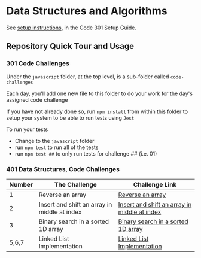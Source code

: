 # Data Structures and Algorithms

See [setup instructions](https://codefellows.github.io/setup-guide/code-301/3-code-challenges), in the Code 301 Setup Guide.

## Repository Quick Tour and Usage

### 301 Code Challenges

Under the `javascript` folder, at the top level, is a sub-folder called `code-challenges`

Each day, you'll add one new file to this folder to do your work for the day's assigned code challenge

If you have not already done so, run `npm install` from within this folder to setup your system to be able to run tests using `Jest`

To run your tests

- Change to the `javascript` folder
- run `npm test` to run all of the tests
- run `npm test ##` to only run tests for challenge ## (i.e. 01)

### 401 Data Structures, Code Challenges

| Number | The Challenge                                | Challenge Link                                                              |
| ------ | -------------------------------------------- | --------------------------------------------------------------------------- |
| 1      | Reverse an array                             | [Reverse an array](./java/Challenge1/README.md)                             |
| 2      | Insert and shift an array in middle at index | [Insert and shift an array in middle at index](./java/Challenge1/README.md) |
| 3      | Binary search in a sorted 1D array           | [Binary search in a sorted 1D array](./java/Challenge3/README.md)           |
| 5,6,7  | Linked List Implementation                   | [Linked List Implementation](./java/linked-list-challenges/README.md)       |
